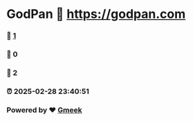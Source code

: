 # GodPan :link: https://godpan.com 
### :page_facing_up: [1](https://godpan.com/tag.html) 
### :speech_balloon: 0 
### :hibiscus: 2 
### :alarm_clock: 2025-02-28 23:40:51 
### Powered by :heart: [Gmeek](https://github.com/Meekdai/Gmeek)
